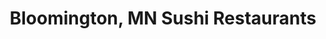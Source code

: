 ---
layout: city
title: Bloomington, MN Sushi Restaurants
permalink: /minnesota/bloomington/
stateAbbr: MN
stateName: Minnesota
cityName: Bloomington
---